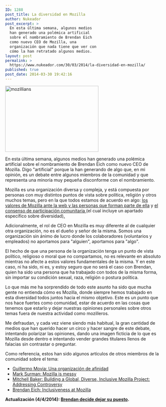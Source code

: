 ```yaml
---
ID: 1288
post_title: La diversidad en Mozilla
author: Nukeador
post_excerpt: >
  En esta última semana, algunos medios
  han generado una polémica artificial
  sobre el nombramiento de Brendan Eich
  como nuevo CEO de Mozilla, una
  organización que nada tiene que ver con
  cómo la han retratado algunos medios.
layout: post
permalink: >
  https://www.nukeador.com/30/03/2014/la-diversidad-en-mozilla/
published: true
post_date: 2014-03-30 19:42:16
---
```

<img class="aligncenter size-medium wp-image-1293" alt="mozillians" src="http://www.nukeador.com/wp-content/uploads/2014/03/mozillians-300x213.jpg" width="300" height="213" />

En esta última semana, algunos medios han generado una polémica artificial sobre el nombramiento de Brendan Eich como nuevo CEO de Mozilla. Digo "artificial" porque la han generando de algo que, en mi opinión, es un debate entre algunos miembros de la comunidad y que representa una minoría muy pequeña disconforme con el nombramiento.

Mozilla es una organización diversa y compleja, y está compuesta por personas con muy distintos puntos de vista sobre política, religión y otros muchos temas, pero en la que todos estamos de acuerdo en algo: <a href="http://www.mozilla.org/es-ES/about/manifesto/">los valores de Mozilla ante la web y las personas que forman parte de ella</a> y <a href="http://www.mozilla.org/about/governance/policies/participation/">el consenso de participación comunitaria </a>(el cual incluye un apartado específico sobre diversidad)<a href="http://www.mozilla.org/about/governance/policies/participation/">.</a>

Adicionalmente, el rol de CEO en Mozilla es muy diferente al de cualquier otra organización, no es el dueño y señor de la misma. Somos una organización sin ánimo de lucro donde los colaboradores (voluntarios y empleados) no aportamos para "alguien", aportamos para "algo".

El hecho de que una persona de la organización tenga un punto de vista político, religioso o moral que no compartamos, no es relevante en absoluto mientras no afecte a estos valores fundamentales de la misma. Y en este caso, ni ha sido, ni es, y estoy seguro que no será el caso con Brendan, quien ha sido una persona que ha trabajado con todos de la misma forma, sin importar su condición sexual, raza, religión o postura política.

Lo que más me ha sorprendido de todo este asunto ha sido que mucha gente no entienda cómo es Mozilla, donde siempre hemos trabajado en esta diversidad todos juntos hacia el mismo objetivo. Este es un punto que nos hace fuertes como comunidad, estar de acuerdo en las cosas que tenemos que estarlo y dejar nuestras opiniones personales sobre otros temas fuera de nuestra actividad como mozilleros.

Me defraudan, y cada vez viene siendo más habitual, la gran cantidad de medios que han querido hacer un circo y hacer sangre de este debate, intentando polarizar las opiniones, dando una imagen ficticia de lo que es Mozilla desde dentro e intentando vender grandes titulares llenos de falacias sin contrastar o preguntar.

Como referencia, estos han sido algunos artículos de otros miembros de la comunidad sobre el tema:
<ul>
	<li><a href="http://unojoenelcielo.com.ar/2014/04/04/una-organizacion-de-afinidad/">Guillermo Movia: Una organización de afinidad</a></li>
	<li><a href="http://commonspace.wordpress.com/2014/03/30/mozilla-is-messy/">Mark Surman: Mozilla is messy</a></li>
	<li><a href="https://blog.lizardwrangler.com/2014/03/26/building-a-global-diverse-inclusive-mozilla-project-addressing-controversy/">Mitchell Baker: Building a Global, Diverse, Inclusive Mozilla Project: Addressing Controversy</a></li>
	<li><a href="https://brendaneich.com/2014/03/inclusiveness-at-mozilla/">Brendan Eich: Inclusiveness at Mozilla</a></li>
</ul>
<strong>Actualización (4/4/2014): <a href="http://www.nukeador.com/05/04/2014/hasta-pronto-brendan/">Brendan decide dejar su puesto</a>.</strong>